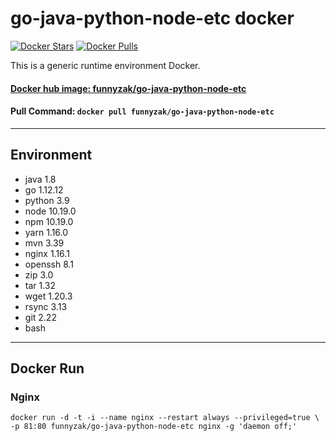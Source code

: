 # go-java-python-node-etc docker

[![Docker Stars](https://img.shields.io/docker/stars/funnyzak/go-java-python-node-etc.svg?style=flat-square)](https://hub.docker.com/r/funnyzak/go-java-python-node-etc/)
[![Docker Pulls](https://img.shields.io/docker/pulls/funnyzak/hexo-webhook.svg?style=flat-square)](https://hub.docker.com/r/funnyzak/hexo-webhook/)

This is a generic runtime environment Docker.

#### [Docker hub image: funnyzak/go-java-python-node-etc](https://hub.docker.com/r/funnyzak/go-java-python-node-etc)

#### Pull Command: `docker pull funnyzak/go-java-python-node-etc`

---

## Environment

* java 1.8
* go 1.12.12
* python 3.9
* node 10.19.0
* npm 10.19.0
* yarn 1.16.0
* mvn 3.39
* nginx 1.16.1
* openssh 8.1
* zip 3.0
* tar 1.32
* wget 1.20.3
* rsync 3.13
* git 2.22
* bash

---

## Docker Run

### Nginx

```Docker
docker run -d -t -i --name nginx --restart always --privileged=true \
-p 81:80 funnyzak/go-java-python-node-etc nginx -g 'daemon off;'
```
